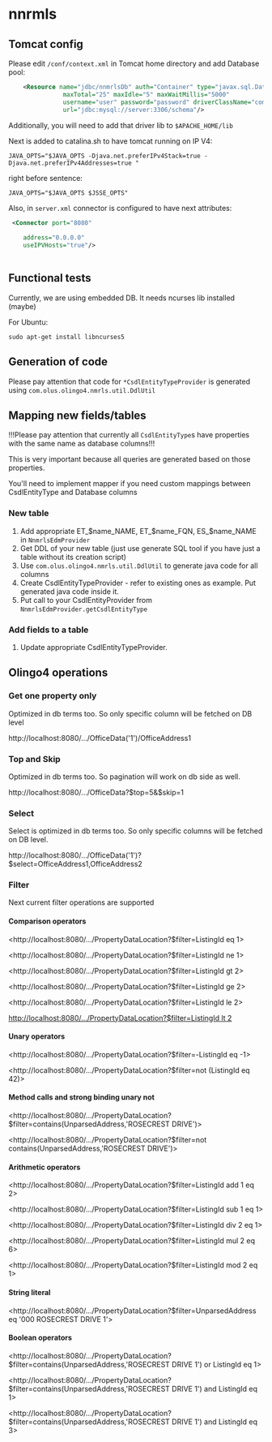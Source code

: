 # nnrmls

## Tomcat config

Please edit `/conf/context.xml` in Tomcat home directory and add Database pool:

```xml
    <Resource name="jdbc/nnmrlsDb" auth="Container" type="javax.sql.DataSource"
               maxTotal="25" maxIdle="5" maxWaitMillis="5000"
               username="user" password="password" driverClassName="com.mysql.cj.jdbc.Driver"
               url="jdbc:mysql://server:3306/schema"/>

```

Additionally, you will need to add that driver lib to `$APACHE_HOME/lib`

Next is added to catalina.sh to have tomcat running on IP V4:

```shell
JAVA_OPTS="$JAVA_OPTS -Djava.net.preferIPv4Stack=true -Djava.net.preferIPv4Addresses=true "

```
right before sentence:

```shell
JAVA_OPTS="$JAVA_OPTS $JSSE_OPTS"
```

Also, in `server.xml` connector is configured to have next attributes:

```xml
 <Connector port="8080"
            
    address="0.0.0.0"
    useIPVHosts="true"/>        
    
```

## Functional tests

Currently, we are using embedded DB. It needs ncurses lib installed (maybe)

For Ubuntu:

```shell
sudo apt-get install libncurses5
```

## Generation of code
Please pay attention that code for `*CsdlEntityTypeProvider` is generated using `com.olus.olingo4.nmrls.util.DdlUtil`

## Mapping new fields/tables

!!!Please pay attention that currently all `CsdlEntityType`s have properties with the same name as database columns!!!

This is very important because all queries are generated based on those properties.

You'll need to implement mapper if you need custom mappings between CsdlEntityType and Database columns

### New table

1) Add appropriate ET_$name_NAME, ET_$name_FQN, ES_$name_NAME in `NnmrlsEdmProvider`
2) Get DDL of your new table (just use generate SQL tool if you have just a table without its creation script)
3) Use `com.olus.olingo4.nmrls.util.DdlUtil` to generate java code for all columns
4) Create CsdlEntityTypeProvider - refer to existing ones as example. Put generated java code inside it.
5) Put call to your CsdlEntityProvider from `NnmrlsEdmProvider.getCsdlEntityType`

### Add fields to a table
1) Update appropriate CsdlEntityTypeProvider.


## Olingo4 operations

### Get one property only

Optimized in db terms too. So only specific column will be fetched on DB level

http://localhost:8080/.../OfficeData('1')/OfficeAddress1

### Top and Skip

Optimized in db terms too. So pagination will work on db side as well.

http://localhost:8080/.../OfficeData?$top=5&$skip=1

### Select

Select is optimized in db terms too. So only specific columns will be fetched on DB level.

http://localhost:8080/.../OfficeData('1')?$select=OfficeAddress1,OfficeAddress2


### Filter

Next current filter operations are supported

#### Comparison operators

<http://localhost:8080/.../PropertyDataLocation?$filter=ListingId eq 1>

<http://localhost:8080/.../PropertyDataLocation?$filter=ListingId ne 1>

<http://localhost:8080/.../PropertyDataLocation?$filter=ListingId gt 2>

<http://localhost:8080/.../PropertyDataLocation?$filter=ListingId ge 2>

<http://localhost:8080/.../PropertyDataLocation?$filter=ListingId le 2>

[http://localhost:8080/.../PropertyDataLocation?$filter=ListingId lt 2]()

#### Unary operators

<http://localhost:8080/.../PropertyDataLocation?$filter=-ListingId eq -1>

<http://localhost:8080/.../PropertyDataLocation?$filter=not (ListingId eq 42)>

#### Method calls and strong binding unary not

<http://localhost:8080/.../PropertyDataLocation?$filter=contains(UnparsedAddress,'ROSECREST DRIVE')>

<http://localhost:8080/.../PropertyDataLocation?$filter=not contains(UnparsedAddress,'ROSECREST DRIVE')>

#### Arithmetic operators

<http://localhost:8080/.../PropertyDataLocation?$filter=ListingId add 1 eq 2>

<http://localhost:8080/.../PropertyDataLocation?$filter=ListingId sub 1 eq 1>

<http://localhost:8080/.../PropertyDataLocation?$filter=ListingId div 2 eq 1>

<http://localhost:8080/.../PropertyDataLocation?$filter=ListingId mul 2 eq 6>

<http://localhost:8080/.../PropertyDataLocation?$filter=ListingId mod 2 eq 1>

#### String literal

<http://localhost:8080/.../PropertyDataLocation?$filter=UnparsedAddress eq '000 ROSECREST DRIVE 1'>

#### Boolean operators

<http://localhost:8080/.../PropertyDataLocation?$filter=contains(UnparsedAddress,'ROSECREST DRIVE 1') or ListingId eq 1>

<http://localhost:8080/.../PropertyDataLocation?$filter=contains(UnparsedAddress,'ROSECREST DRIVE 1') and ListingId eq 1>

<http://localhost:8080/.../PropertyDataLocation?$filter=contains(UnparsedAddress,'ROSECREST DRIVE 1') and ListingId eq 3>
